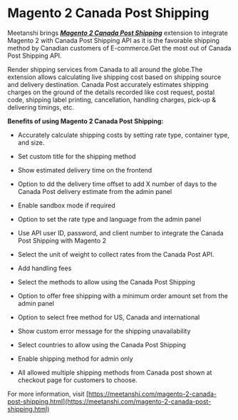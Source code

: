 # Magento 2 Canada Post Shipping

Meetanshi brings  ***[Magento 2 Canada Post Shipping](https://meetanshi.com/magento-2-canada-post-shipping.html)*** extension to integrate Magento 2 with Canada Post Shipping API as it is the favorable shipping method by Canadian customers of E-commerce.Get the most out of Canada Post Shipping API.

Render shipping services from Canada to all around the globe.The extension allows calculating live shipping cost based on shipping source and delivery destination. Canada Post accurately estimates shipping charges on the ground of the details recorded like cost request, postal code, shipping label printing, cancellation, handling charges, pick-up & delivering timings, etc.


**Benefits of using Magento 2 Canada Post Shipping:**

* Accurately calculate shipping costs by setting rate type, container type, and size.

* Set custom title for the shipping method

* Show estimated delivery time on the frontend

* Option to dd the delivery time offset to add X number of days to the Canada Post delivery estimate from the admin panel

* Enable sandbox mode if required

* Option to set the rate type and language from the admin panel

* Use API user ID, password, and client number to integrate the Canada Post Shipping with Magento 2

* Select the unit of weight to collect rates from the Canada Post API.

* Add handling fees

* Select the methods to allow using the Canada Post Shipping

* Option to offer free shipping with a minimum order amount set from the admin panel

* Option to select free method for US, Canada and international

* Show custom error message for the shipping unavailability

* Select countries to allow using the Canada Post Shipping

* Enable shipping method for admin only

* All allowed multiple shipping methods from Canada post shown at checkout page for customers to choose.

For more information, visit [https://meetanshi.com/magento-2-canada-post-shipping.html](https://meetanshi.com/magento-2-canada-post-shipping.html)


